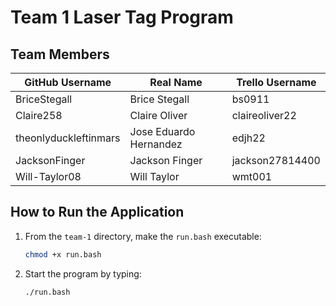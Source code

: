 # Team 1 Laser Tag Program

## Team Members
| GitHub Username                  | Real Name                | Trello Username   |
|----------------------------------|-------------------------|-------------------|
| BriceStegall                     | Brice Stegall           | bs0911            |
| Claire258                        | Claire Oliver           | claireoliver22    |
| theonlyduckleftinmars            | Jose Eduardo Hernandez  | edjh22            |
| JacksonFinger                    | Jackson Finger          | jackson27814400    |
| Will-Taylor08                    | Will Taylor             | wmt001            |

## How to Run the Application
1. From the `team-1` directory, make the `run.bash` executable:
   ```bash
   chmod +x run.bash
2. Start the program by typing:
   ```bash
   ./run.bash

